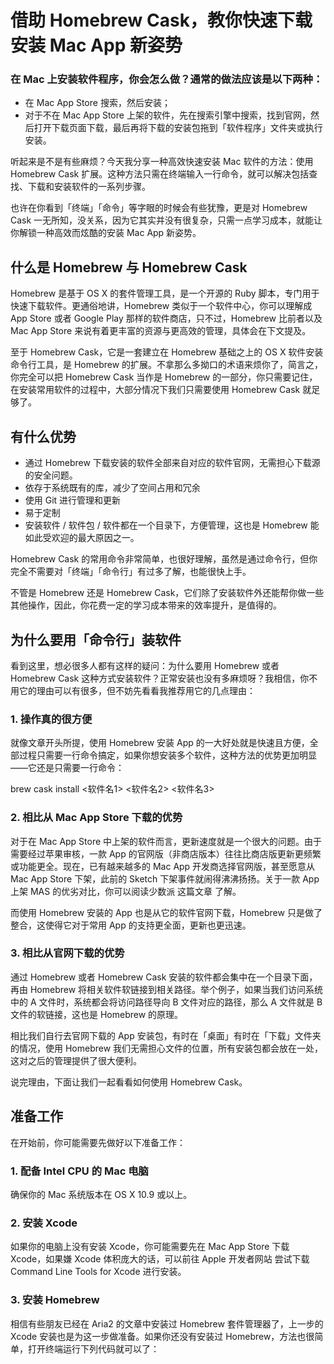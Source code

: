 # 借助 Homebrew Cask，教你快速下载安装 Mac App 新姿势

### 在 Mac 上安装软件程序，你会怎么做？通常的做法应该是以下两种：

- 在 Mac App Store 搜索，然后安装；
- 对于不在 Mac App Store 上架的软件，先在搜索引擎中搜索，找到官网，然后打开下载页面下载，最后再将下载的安装包拖到「软件程序」文件夹或执行安装。

听起来是不是有些麻烦？今天我分享一种高效快速安装 Mac 软件的方法：使用 Homebrew Cask 扩展。这种方法只需在终端输入一行命令，就可以解决包括查找、下载和安装软件的一系列步骤。

也许在你看到「终端」「命令」等字眼的时候会有些犹豫，更是对 Homebrew Cask 一无所知，没关系，因为它其实并没有很复杂，只需一点学习成本，就能让你解锁一种高效而炫酷的安装 Mac App 新姿势。

## 什么是 Homebrew 与 Homebrew Cask

Homebrew 是基于 OS X 的套件管理工具，是一个开源的 Ruby 脚本，专门用于快速下载软件。更通俗地讲，Homebrew 类似于一个软件中心，你可以理解成 App Store 或者 Google Play 那样的软件商店，只不过，Homebrew 比前者以及 Mac App Store 来说有着更丰富的资源与更高效的管理，具体会在下文提及。

至于 Homebrew Cask，它是一套建立在 Homebrew 基础之上的 OS X 软件安装命令行工具，是 Homebrew 的扩展。不拿那么多拗口的术语来烦你了，简言之，你完全可以把 Homebrew Cask 当作是 Homebrew 的一部分，你只需要记住，在安装常用软件的过程中，大部分情况下我们只需要使用 Homebrew Cask 就足够了。

## 有什么优势

- 通过 Homebrew 下载安装的软件全部来自对应的软件官网，无需担心下载源的安全问题。
- 依存于系统既有的库，减少了空间占用和冗余
- 使用 Git 进行管理和更新
- 易于定制
- 安装软件 / 软件包 / 软件都在一个目录下，方便管理，这也是 Homebrew 能如此受欢迎的最大原因之一。

Homebrew Cask 的常用命令非常简单，也很好理解，虽然是通过命令行，但你完全不需要对「终端」「命令行」有过多了解，也能很快上手。

不管是 Homebrew 还是 Homebrew Cask，它们除了安装软件外还能帮你做一些其他操作，因此，你花费一定的学习成本带来的效率提升，是值得的。

## 为什么要用「命令行」装软件

看到这里，想必很多人都有这样的疑问：为什么要用 Homebrew 或者 Homebrew Cask 这种方式安装软件？正常安装也没有多麻烦呀？我相信，你不用它的理由可以有很多，但不妨先看看我推荐用它的几点理由：

### 1. 操作真的很方便

就像文章开头所提，使用 Homebrew 安装 App 的一大好处就是快速且方便，全部过程只需要一行命令搞定，如果你想安装多个软件，这种方法的优势更加明显——它还是只需要一行命令：

brew cask install <软件名1> <软件名2> <软件名3>

### 2. 相比从 Mac App Store 下载的优势

对于在 Mac App Store 中上架的软件而言，更新速度就是一个很大的问题。由于需要经过苹果审核，一款 App 的官网版（非商店版本）往往比商店版更新更频繁或功能更全。现在，已有越来越多的 Mac App 开发商选择官网版，甚至愿意从 Mac App Store 下架，此前的 Sketch 下架事件就闹得沸沸扬扬。关于一款 App 上架 MAS 的优劣对比，你可以阅读少数派 这篇文章 了解。

而使用 Homebrew 安装的 App 也是从它的软件官网下载，Homebrew 只是做了整合，这使得它对于常用 App 的支持更全面，更新也更迅速。

### 3. 相比从官网下载的优势

通过 Homebrew 或者 Homebrew Cask 安装的软件都会集中在一个目录下面，再由 Homebrew 将相关软件软链接到相关路径。举个例子，如果当我们访问系统中的 A 文件时，系统都会将访问路径导向 B 文件对应的路径，那么 A 文件就是 B 文件的软链接，这也是 Homebrew 的原理。

相比我们自行去官网下载的 App 安装包，有时在「桌面」有时在「下载」文件夹的情况，使用 Homebrew 我们无需担心文件的位置，所有安装包都会放在一处，这对之后的管理提供了很大便利。

说完理由，下面让我们一起看看如何使用 Homebrew Cask。

## 准备工作

在开始前，你可能需要先做好以下准备工作：

### 1. 配备 Intel CPU 的 Mac 电脑

确保你的 Mac 系统版本在 OS X 10.9 或以上。

### 2. 安装 Xcode

如果你的电脑上没有安装 Xcode，你可能需要先在 Mac App Store 下载 Xcode，如果嫌 Xcode 体积庞大的话，可以前往 Apple 开发者网站 尝试下载 Command Line Tools for Xcode 进行安装。

### 3. 安装 Homebrew

相信有些朋友已经在 Aria2 的文章中安装过 Homebrew 套件管理器了，上一步的 Xcode 安装也是为这一步做准备。如果你还没有安装过 Homebrew，方法也很简单，打开终端运行下列代码就可以了：



